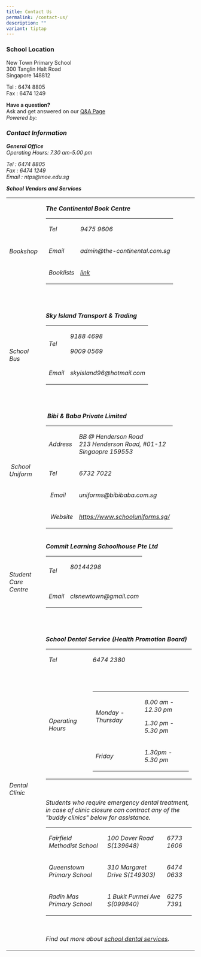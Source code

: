```yaml
---
title: Contact Us
permalink: /contact-us/
description: ""
variant: tiptap
---
```

<h3>School Location</h3>
<p></p>
<p>New Town Primary School
<br>300 Tanglin Halt Road
<br>Singapore 148812
<br>
</p>
<p>Tel : 6474 8805
<br>Fax : 6474 1249
<br>
</p>
<p><strong>Have a question?</strong>
<br>Ask and get answered on our <a href="https://go.ask.gov.sg/ntps" rel="noopener noreferrer nofollow" target="_blank">Q&amp;A Page</a>
<br><em>Powered by: <br></em>
</p>
<p></p>
<h3><em>Contact Information</em></h3>
<p><strong><em>General Office</em></strong><em><br>Operating Hours: 7.30 am-5.00 pm<br></em>
</p>
<p><em>Tel : 6474 8805<br>Fax : 6474 1249<br>Email : ntps@moe.edu.sg<br></em>
</p>
<p><strong><em>School Vendors and Services</em></strong>
</p>
<table style="minWidth: 50px">
<colgroup>
<col>
<col>
</colgroup>
<tbody>
<tr>
<td rowspan="1" colspan="1">
<p><em>Bookshop</em>
</p>
</td>
<td rowspan="1" colspan="1">
<p><strong><em>The Continental Book Centre</em></strong>
</p>
<table style="minWidth: 50px">
<colgroup>
<col>
<col>
</colgroup>
<tbody>
<tr>
<td rowspan="1" colspan="1">
<p><em>Tel</em>
</p>
</td>
<td rowspan="1" colspan="1">
<p><em>9475 9606</em>
</p>
</td>
</tr>
<tr>
<td rowspan="1" colspan="1">
<p><em>Email</em>
</p>
</td>
<td rowspan="1" colspan="1">
<p><em>admin@the-continental.com.sg</em>
</p>
</td>
</tr>
<tr>
<td rowspan="1" colspan="1">
<p><em>Booklists</em>
</p>
</td>
<td rowspan="1" colspan="1">
<p><em><a href="https://drive.google.com/drive/folders/1BLIe4MZeEKNukGxRO1nftaoi-tSZtnQH?usp=drive_link" rel="noopener noreferrer nofollow" target="_blank">link</a></em>
</p>
</td>
</tr>
</tbody>
</table>
<p><em>&nbsp;</em>
</p>
</td>
</tr>
<tr>
<td rowspan="1" colspan="1">
<p><em>School Bus</em>
</p>
</td>
<td rowspan="1" colspan="1">
<p><strong><em>Sky Island Transport &amp; Trading</em></strong>
</p>
<table style="minWidth: 50px">
<colgroup>
<col>
<col>
</colgroup>
<tbody>
<tr>
<td rowspan="1" colspan="1">
<p><em>Tel</em>
</p>
</td>
<td rowspan="1" colspan="1">
<p><em>9188 4698<br><br>9009 0569</em>
</p>
</td>
</tr>
<tr>
<td rowspan="1" colspan="1">
<p><em>Email</em>
</p>
</td>
<td rowspan="1" colspan="1">
<p><em>skyisland96@hotmail.com</em>
</p>
</td>
</tr>
</tbody>
</table>
<p><em>&nbsp;&nbsp;</em>
</p>
</td>
</tr>
<tr>
<td rowspan="1" colspan="1">
<p><em>&nbsp;School Uniform</em>
</p>
</td>
<td rowspan="1" colspan="1">
<p><em>&nbsp;</em><strong><em>Bibi &amp; Baba Private Limited</em></strong>
</p>
<table style="minWidth: 50px">
<colgroup>
<col>
<col>
</colgroup>
<tbody>
<tr>
<td rowspan="1" colspan="1">
<p><em>Address</em>
</p>
</td>
<td rowspan="1" colspan="1">
<p><em>BB @ Henderson Road<br>213 Henderson Road, #01-12<br>Singaopre 159553</em>
</p>
</td>
</tr>
<tr>
<td rowspan="1" colspan="1">
<p><em>Tel</em>
</p>
</td>
<td rowspan="1" colspan="1">
<p><em>6732 7022</em>
</p>
</td>
</tr>
<tr>
<td rowspan="1" colspan="1">
<p><em>&nbsp;Email</em>
</p>
</td>
<td rowspan="1" colspan="1">
<p><em>uniforms@bibibaba.com.sg</em>
</p>
</td>
</tr>
<tr>
<td rowspan="1" colspan="1">
<p><em>&nbsp;Website</em>
</p>
</td>
<td rowspan="1" colspan="1">
<p><em><a href="https://www.schooluniforms.sg/" rel="noopener noreferrer nofollow" target="_blank">https://www.schooluniforms.sg/</a></em>
</p>
</td>
</tr>
</tbody>
</table>
<p></p>
</td>
</tr>
<tr>
<td rowspan="1" colspan="1">
<p><em>Student Care Centre</em>
</p>
</td>
<td rowspan="1" colspan="1">
<p><strong><em>Commit Learning Schoolhouse Pte Ltd</em></strong>
</p>
<table style="minWidth: 50px">
<colgroup>
<col>
<col>
</colgroup>
<tbody>
<tr>
<td rowspan="1" colspan="1">
<p><em>Tel</em>
</p>
</td>
<td rowspan="1" colspan="1">
<p><em>80144298<br><br></em>
</p>
</td>
</tr>
<tr>
<td rowspan="1" colspan="1">
<p><em>Email</em>
</p>
</td>
<td rowspan="1" colspan="1">
<p><em>clsnewtown@gmail.com</em>
</p>
</td>
</tr>
</tbody>
</table>
<p><em>&nbsp;</em>
</p>
</td>
</tr>
<tr>
<td rowspan="1" colspan="1">
<p><em>Dental Clinic</em>
</p>
</td>
<td rowspan="1" colspan="1">
<p><strong><em>School Dental Service (Health Promotion Board)</em></strong>
</p>
<table style="minWidth: 50px">
<colgroup>
<col>
<col>
</colgroup>
<tbody>
<tr>
<td rowspan="1" colspan="1">
<p><em>Tel</em>
</p>
</td>
<td rowspan="1" colspan="1">
<p><em>6474 2380</em>
</p>
</td>
</tr>
<tr>
<td rowspan="1" colspan="1">
<p><em>Operating Hours</em>
</p>
</td>
<td rowspan="1" colspan="1">
<p><em>&nbsp;</em>
</p>
<table style="minWidth: 50px">
<colgroup>
<col>
<col>
</colgroup>
<tbody>
<tr>
<td rowspan="1" colspan="1">
<p><em>Monday - Thursday</em>
</p>
</td>
<td rowspan="1" colspan="1">
<p><em>8.00 am - 12.30 pm</em>
</p>
<p><em>1.30 pm - 5.30 pm</em>
</p>
</td>
</tr>
<tr>
<td rowspan="1" colspan="1">
<p><em>Friday</em>
</p>
</td>
<td rowspan="1" colspan="1">
<p><em>1.30pm - 5.30 pm</em>
</p>
</td>
</tr>
</tbody>
</table>
<p></p>
</td>
</tr>
</tbody>
</table>
<p><em>&nbsp;</em>
</p>
<p><em>Students who require emergency dental treatment, in case of clinic closure can contract any of the "buddy clinics" below for assistance.</em>
</p>
<table style="minWidth: 75px">
<colgroup>
<col>
<col>
<col>
</colgroup>
<tbody>
<tr>
<td rowspan="1" colspan="1">
<p><em>Fairfield Methodist School</em>
</p>
</td>
<td rowspan="1" colspan="1">
<p><em>100 Dover Road S(139648)</em>
</p>
</td>
<td rowspan="1" colspan="1">
<p><em>6773 1606</em>
</p>
</td>
</tr>
<tr>
<td rowspan="1" colspan="1">
<p><em>Queenstown Primary School</em>
</p>
</td>
<td rowspan="1" colspan="1">
<p><em>310 Margaret Drive S(149303)</em>
</p>
</td>
<td rowspan="1" colspan="1">
<p><em>6474 0633</em>
</p>
</td>
</tr>
<tr>
<td rowspan="1" colspan="1">
<p><em>Radin Mas Primary School</em>
</p>
</td>
<td rowspan="1" colspan="1">
<p><em>1 Bukit Purmei Ave S(099840)</em>
</p>
</td>
<td rowspan="1" colspan="1">
<p><em>6275 7391</em>
</p>
</td>
</tr>
</tbody>
</table>
<p><em>&nbsp;</em>
</p>
<p><em>Find out more about <a href="https://www.healthhub.sg/programmes/15/school_dental_programme" rel="noopener noreferrer nofollow" target="_blank">school dental services</a>.</em>
</p>
</td>
</tr>
</tbody>
</table>
<p></p>